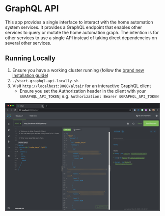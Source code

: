 # GraphQL API

This app provides a single interface to interact with the home automation system services. It provides a GraphQL endpoint that enables other services to query or mutate the home automation graph. The intention is for other services to use a single API instead of taking direct dependencies on several other services.

## Running Locally

1. Ensure you have a working cluster running (follow the [brand new installation guide](../../README.md))
1. `./start-graphql-api-locally.sh`
1. Visit `http://localhost:8080/altair` for an interactive GraphQL client
   - Ensure you set the Authorization header in the client with your `$GRAPHQL_API_TOKEN`; e.g. `Authorization: Bearer $GRAPHQL_API_TOKEN`

![GraphQL Client](./docs/graphql-client.png)
